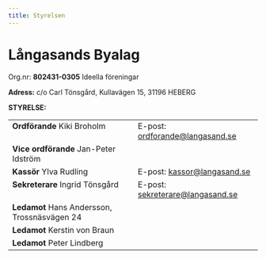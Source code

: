 ```yaml
---
title: Styrelsen
---
```

<h1>Långasands Byalag</h1>
Org.nr: <strong>802431-0305</strong> Ideella föreningar

<strong>Adress:</strong>
c/o Carl Tönsgård, Kullavägen 15, 31196 HEBERG

<strong>STYRELSE:</strong>
<table>
<tbody>
<tr>
    <td valign="top"><strong>Ordförande</strong>
    Kiki Broholm</td>
    <td valign="top"><!-- Tel: <a href="tel:0703140105">070-3140105</a> -->
    E-post: <a href="mailto:ordforande@langasand.se">ordforande@langasand.se</a></td>
</tr>
<tr>
    <td valign="top"><strong>Vice ordförande</strong>
    Jan-Peter Idström
    </td>
</tr>
<tr>
    <td valign="top"><strong>Kassör</strong>
    Ylva Rudling
    </td>
    <td valign="top">E-post: <a href="mailto:kassor@langasand.se">kassor@langasand.se</a></td>
</tr>
<tr>
    <td valign="top"><strong>Sekreterare</strong>
    Ingrid Tönsgård</td>
    <td valign="top">E-post: <a href="mailto:sekreterare@langasand.se">sekreterare@langasand.se</a></td>
</tr>
<tr>
    <td valign="top"><strong>Ledamot</strong>
    Hans Andersson, Trossnäsvägen 24
    </td>
</tr>
<tr>
    <td valign="top"><strong>Ledamot</strong>
    Kerstin von Braun
    </td>
</tr>
<tr>
    <td valign="top"><strong>Ledamot</strong>
    Peter Lindberg
    </td>
</tr>
</tbody>
</table>
